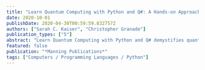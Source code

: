 ```yaml
---
title: "Learn Quantum Computing with Python and Q#: A Hands-on Approach"
date: 2020-10-01
publishDate: 2020-04-30T00:59:59.832757Z
authors: ["Sarah C. Kaiser", "Christopher Granade"]
publication_types: ["5"]
abstract: "Learn Quantum Computing with Python and Q# demystifies quantum computing. Using Python and the new quantum programming language Q#, you'll learn QC fundamentals as you apply quantum programming techniques to real-world examples including cryptography and chemical analysis. Learn Quantum Computing with Python and Q# builds your understanding of quantum computers, using Microsoft's Quantum Development Kit to abstract away the mathematical complexities. You'll learn QC basics as you create your own quantum simulator in Python, then move on to using the QDK and the new Q# language for writing and running algorithms very different to those found in classical computing. Purchase of the print book includes a free eBook in PDF, Kindle, and ePub formats from Manning Publications."
featured: false
publication: "*Manning Publications*"
tags: ["Computers / Programming Languages / Python"]
---
```



